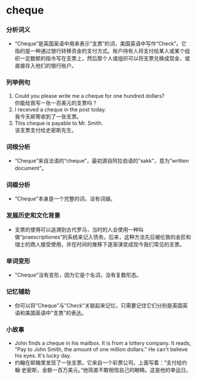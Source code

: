 # cheque

### 分析词义

  

*   “Cheque”是英国英语中用来表示“支票”的词，美国英语中写作“Check”。它指的是一种通过银行转移资金的支付方式。账户持有人将支付给某人或某个组织一定数额的指令写在支票上，然后那个人或组织可以将支票兑换成现金，或直接存入他们的银行账户。

  

### 列举例句

  

1.  Could you please write me a cheque for one hundred dollars?  
    你能给我写一张一百美元的支票吗？
2.  I received a cheque in the post today.  
    我今天邮寄收到了一张支票。
3.  This cheque is payable to Mr. Smith.  
    该支票支付给史密斯先生。

  

### 词根分析

  

*   “Cheque”来自法语的“cheque”，最初源自阿拉伯语的"sakk"，意为"written document"。

  

### 词缀分析

  

*   “Cheque”本身是一个完整的词，没有词缀。

  

### 发展历史和文化背景

  

*   支票的使用可以追溯到古代罗马，当时的人会使用一种叫做“praescriptiones”的系统来记入债务。后来，这种方法先后被伦敦的金匠和瑞士的商人接受使用，并在时间的推移下逐渐演变成现今我们常见的支票。

  

### 单词变形

  

*   "Cheque"没有变形，因为它是个名词，没有复数形态。

  

### 记忆辅助

  

*   你可以将"Cheque"与"Check"关联起来记忆，只需要记住它们分别是英国英语和美国英语中"支票"的表达。

  

### 小故事

  

*   John finds a cheque in his mailbox. It is from a lottery company. It reads, "Pay to John Smith, the amount of one million dollars." He can't believe his eyes. It's lucky day.
*   约翰在邮箱里发现了一张支票。它来自一个彩票公司。上面写着：“支付给约翰·史密斯，金额一百万美元。”他简直不敢相信自己的眼睛。这是他的幸运日。
